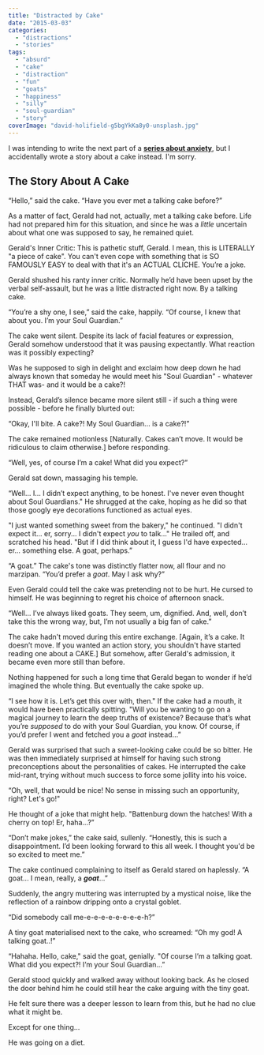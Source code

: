 ```yaml
---
title: "Distracted by Cake"
date: "2015-03-03"
categories: 
  - "distractions"
  - "stories"
tags: 
  - "absurd"
  - "cake"
  - "distraction"
  - "fun"
  - "goats"
  - "happiness"
  - "silly"
  - "soul-guardian"
  - "story"
coverImage: "david-holifield-g5bgYkKa8y0-unsplash.jpg"
---
```


I was intending to write the next part of a [**series about anxiety**](https://www.walkingoncustard.com/category/anxiety/ "Anxiety"), but I accidentally wrote a story about a cake instead. I'm sorry.

## The Story About A Cake

“Hello,” said the cake. “Have you ever met a talking cake before?”

<!--more-->

As a matter of fact, Gerald had not, actually, met a talking cake before. Life had not prepared him for this situation, and since he was a _little_ uncertain about what one was supposed to say, he remained quiet.

Gerald's Inner Critic: This is pathetic stuff, Gerald. I mean, this is LITERALLY "a piece of cake". You can't even cope with something that is SO FAMOUSLY EASY to deal with that it's an ACTUAL CLICHE. You’re a joke.

Gerald shushed his ranty inner critic. Normally he’d have been upset by the verbal self-assault, but he was a little distracted right now. By a talking cake.

“You’re a shy one, I see,” said the cake, happily. “Of course, I knew that about you. I’m your Soul Guardian.”

The cake went silent. Despite its lack of facial features or expression, Gerald somehow understood that it was pausing expectantly. What reaction was it possibly expecting?

Was he supposed to sigh in delight and exclaim how deep down he had always known that someday he would meet his "Soul Guardian" - whatever THAT was- and it would be a cake?!

Instead, Gerald’s silence became more silent still - if such a thing were possible - before he finally blurted out:

“Okay, I'll bite. A cake?! My Soul Guardian... is a cake?!”

The cake remained motionless \[Naturally. Cakes can’t move. It would be ridiculous to claim otherwise.\] before responding.

“Well, yes, of course I’m a cake! What did you expect?”

Gerald sat down, massaging his temple.

“Well... I... I didn’t expect anything, to be honest. I've never even thought about Soul Guardians." He shrugged at the cake, hoping as he did so that those googly eye decorations functioned as actual eyes.

"I just wanted something sweet from the bakery," he continued. "I didn't expect it... er, sorry... I didn't expect _you_ to talk..." He trailed off, and scratched his head. "But if I did think about it, I guess I'd have expected... er... something else. A goat, perhaps.”

“A goat.” The cake's tone was distinctly flatter now, all flour and no marzipan. “You’d prefer a _goat_. May I ask why?”

Even Gerald could tell the cake was pretending not to be hurt. He cursed to himself. He was beginning to regret his choice of afternoon snack.

“Well... I’ve always liked goats. They seem, um, dignified. And, well, don’t take this the wrong way, but, I’m not usually a big fan of cake.”

The cake hadn't moved during this entire exchange. \[Again, it’s a cake. It doesn’t move. If you wanted an action story, you shouldn't have started reading one about a CAKE.\] But somehow, after Gerald's admission, it became even more still than before.

Nothing happened for such a long time that Gerald began to wonder if he’d imagined the whole thing. But eventually the cake spoke up.

“I see how it is. Let’s get this over with, then." If the cake had a mouth, it would have been practically spitting. "Will you be wanting to go on a magical journey to learn the deep truths of existence? Because that’s what you’re _supposed_ to do with your Soul Guardian, you know. Of course, if you’d prefer I went and fetched you a _goat_ instead...”

Gerald was surprised that such a sweet-looking cake could be so bitter. He was then immediately surprised at himself for having such strong preconceptions about the personalities of cakes. He interrupted the cake mid-rant, trying without much success to force some jollity into his voice.

“Oh, well, that would be nice! No sense in missing such an opportunity, right? Let's go!"

He thought of a joke that might help. "Battenburg down the hatches! With a cherry on top! Er, haha...?”

“Don’t make jokes,” the cake said, sullenly. “Honestly, this is such a disappointment. I’d been looking forward to this all week. I thought you'd be so excited to meet me.”

The cake continued complaining to itself as Gerald stared on haplessly. “A goat... I mean, really, a _**goat**_...”

Suddenly, the angry muttering was interrupted by a mystical noise, like the reflection of a rainbow dripping onto a crystal goblet.

“Did somebody call me-e-e-e-e-e-e-e-e-h?”

A tiny goat materialised next to the cake, who screamed: “Oh my god! A talking goat..!”

“Hahaha. Hello, cake," said the goat, genially. "Of course I’m a talking goat. What did you expect?! I’m your Soul Guardian...”

Gerald stood quickly and walked away without looking back. As he closed the door behind him he could still hear the cake arguing with the tiny goat.

He felt sure there was a deeper lesson to learn from this, but he had no clue what it might be.

Except for one thing...

He was going on a diet.
